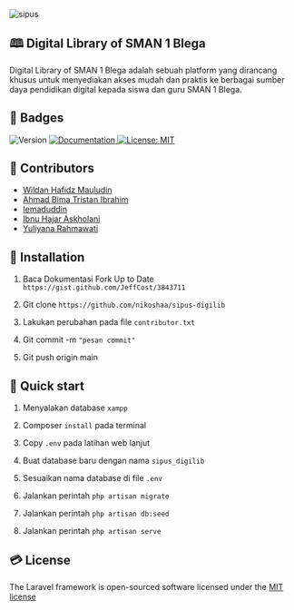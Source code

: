 ![sipus](https://github.com/nikoshaa/sipus-digilib/assets/93475727/b18890d1-152b-46ca-ad33-e0eb6c301daa)


## 🕮 Digital Library of SMAN 1 Blega

Digital Library of SMAN 1 Blega adalah sebuah platform yang dirancang khusus untuk menyediakan akses mudah dan praktis ke berbagai sumber daya pendidikan digital kepada siswa dan guru SMAN 1 Blega.

## 📛 Badges

<p>
  <img alt="Version" src="https://img.shields.io/badge/Version-0.5.0-blue.svg?cacheSeconds=2592000" />
  <a href="https://github.com/alizul01/polinema-innovation-tribe" target="_blank">
    <img alt="Documentation" src="https://img.shields.io/badge/Documentation-Yes-brightgreen.svg" />
  </a>
  <a href="#" target="_blank">
    <img alt="License: MIT" src="https://img.shields.io/badge/License-MIT-yellow.svg" />
  </a>
</p>

## 🧠 Contributors

-   [Wildan Hafidz Mauludin](https://github.com/nikoshaa)
-   [Ahmad Bima Tristan Ibrahim](https://github.com/voltanz)
-   [Iemaduddin](https://github.com/Iemaduddin)
-   [Ibnu Hajar Askholani](https://github.com/askholani)
-   [Yuliyana Rahmawati](https://github.com/ylnrahma)

## 💫 Installation

1.  Baca Dokumentasi Fork Up to Date `https://gist.github.com/JeffCost/3843711`

2.  Git clone `https://github.com/nikoshaa/sipus-digilib`

3.  Lakukan perubahan pada file `contributor.txt`

4.  Git commit -m `"pesan commit"`

5.  Git push origin main

## 🚀 Quick start

1.  Menyalakan database `xampp`

2.  Composer `install` pada terminal

3.  Copy `.env` pada latihan web lanjut

4.  Buat database baru dengan nama `sipus_digilib`

5.  Sesuaikan nama database di file `.env`

6.  Jalankan perintah `php artisan migrate`

7.  Jalankan perintah `php artisan db:seed`

8.  Jalankan perintah `php artisan serve`

## 💳 License

The Laravel framework is open-sourced software licensed under the [MIT license](https://opensource.org/licenses/MIT)
